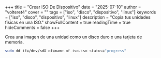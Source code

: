 +++
title = "Crear ISO De Dispositivo"
date = "2025-07-10"
author = "volteret4"
cover = ""
tags = ["iso", "disco", "dispositivo", "linux"]
keywords = ["iso", "disco", "dispositivo", "linux"]
description = "Copia tus unidades fisicas en una ISO."
showFullContent = true
readingTime = true
hideComments = false
+++

Crea una imagen de una unidad como un disco duro o una tarjeta de memoria.

```bash
sudo dd if=/dev/sdX of=name-of-iso.iso status="progress"
```
